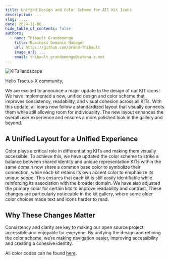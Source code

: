 ```yaml
---
title: Unified Design and Color Scheme for All Kit Icons
description: ...
slug: ....
date: 2024-11-06
hide_table_of_contents: false
authors:
  - name: Thibault Grandemenge
    title: Business Domanin Manager
    url: https://github.com/Grand-Thibault
    image_url: ...
    email: thibault.grandemenge@catena-x.net
---
```


![KITs landscape](@site/static/img/kits/KIT_landscape.drawio.svg)

Hello Tractus-X community,

We are excited to announce a major update to the design of our KIT icons! We have implemented a new, unified design and color scheme that improves consistency, readability, and visual cohesion across all KITs. With this update, all icons now follow a standardized layout that visually connects them while still allowing room for individuality. The new layout enhances the overall user experience and ensures a more polished look in the gallery and beyond.

## A Unified Layout for a Unified Experience

Color plays a critical role in differentiating KITs and making them visually accessible. To achieve this, we have updated the color scheme to strike a balance between shared identity and unique representation:KITs within the same domain now share a common base color to symbolize their connection, while each kit retains its own accent color to emphasize its unique scope. This ensures that each kit is still easily identifiable while reinforcing its association with the broader domain. We have also adjusted the primary color for certain kits to improve readability and contrast. These changes are particularly noticeable in the kit gallery, where some older color choices made text and icons harder to read.

## Why These Changes Matter

Consistency and clarity are key to making our open source project accessible and enjoyable for everyone. By unifying the design and refining the color scheme, we’re making navigation easier, improving accessibility and creating a cohesive identity.

All color codes can he found [here](https://github.com/eclipse-tractusx/eclipse-tractusx.github.io/blob/main/static/img/kits/kit-colors.md).
